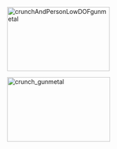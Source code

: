[<img class="alignleft  wp-image-3200" src="http://brontosaurusrex.mooo.com/wp-content/uploads/2014/05/crunchAndPersonLowDOFgunmetal1-300x187.png" alt="crunchAndPersonLowDOFgunmetal" width="238" height="148" />][1]

[<img class="alignleft  wp-image-3201" src="http://brontosaurusrex.mooo.com/wp-content/uploads/2014/05/crunch_gunmetal1-300x187.png" alt="crunch_gunmetal" width="239" height="149" />][2]

 [1]: http://brontosaurusrex.mooo.com/wp-content/uploads/2014/05/crunchAndPersonLowDOFgunmetal1.png
 [2]: http://brontosaurusrex.mooo.com/wp-content/uploads/2014/05/crunch_gunmetal1.png